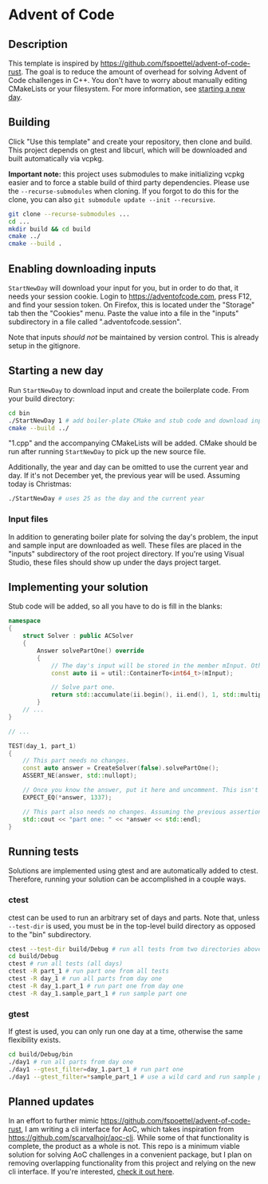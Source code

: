 # Advent of Code

## Description
This template is inspired by https://github.com/fspoettel/advent-of-code-rust. The goal is to reduce the amount of overhead for solving Advent of Code challenges in C++. You don't have to worry about manually editing CMakeLists or your filesystem. For more information, see [starting a new day](#Starting-a-new-day).

## Building
Click "Use this template" and create your repository, then clone and build. This project depends on gtest and libcurl, which will be downloaded and built automatically via vcpkg.

**Important note:** this project uses submodules to make initializing vcpkg easier and to force a stable build of third party dependencies. Please use the `--recurse-submodules` when cloning. If you forgot to do this for the clone, you can also `git submodule update --init --recursive`.

```sh
git clone --recurse-submodules ...
cd ...
mkdir build && cd build
cmake ../
cmake --build .
```

## Enabling downloading inputs
`StartNewDay` will download your input for you, but in order to do that, it needs your session cookie. Login to https://adventofcode.com, press F12, and find your session token. On Firefox, this is located under the "Storage" tab then the "Cookies" menu. Paste the value into a file in the "inputs" subdirectory in a file called ".adventofcode.session".

Note that inputs *should not* be maintained by version control. This is already setup in the gitignore.

## Starting a new day
Run `StartNewDay` to download input and create the boilerplate code. From your build directory:

```sh
cd bin
./StartNewDay 1 # add boiler-plate CMake and stub code and download inputs
cmake --build ../
```

"1.cpp" and the accompanying CMakeLists will be added. CMake should be run after running `StartNewDay` to pick up the new source file.

Additionally, the year and day can be omitted to use the current year and day. If it's not December yet, the previous year will be used. Assuming today is Christmas:
```sh
./StartNewDay # uses 25 as the day and the current year
```

### Input files
In addition to generating boiler plate for solving the day's problem, the input and sample input are downloaded as well. These files are placed in the "inputs" subdirectory of the root project directory. If you're using Visual Studio, these files should show up under the days project target.

## Implementing your solution
Stub code will be added, so all you have to do is fill in the blanks:

```cpp
namespace
{
    struct Solver : public ACSolver
    {
        Answer solvePartOne() override
        {
            // The day's input will be stored in the member mInput. Other useful utility functions are provided, see Utilities.hpp.
            const auto ii = util::ContainerTo<int64_t>(mInput);

            // Solve part one.
            return std::accumulate(ii.begin(), ii.end(), 1, std::multiplies<>());
        }
    // ...
}

// ...

TEST(day_1, part_1)
{
    // This part needs no changes.
    const auto answer = CreateSolver(false).solvePartOne();
    ASSERT_NE(answer, std::nullopt);

    // Once you know the answer, put it here and uncomment. This isn't strictly necessary.
    EXPECT_EQ(*answer, 1337);

    // This part also needs no changes. Assuming the previous assertion does not fail, your answer should be printed.
    std::cout << "part one: " << *answer << std::endl;
}
```

## Running tests
Solutions are implemented using gtest and are automatically added to ctest. Therefore, running your solution can be accomplished in a couple ways.

### ctest
ctest can be used to run an arbitrary set of days and parts. Note that, unless `--test-dir` is used, you must be in the top-level build directory as opposed to the "bin" subdirectory.
```sh
ctest --test-dir build/Debug # run all tests from two directories above our build
cd build/Debug
ctest # run all tests (all days)
ctest -R part_1 # run part one from all tests
ctest -R day_1 # run all parts from day one
ctest -R day_1.part_1 # run part one from day one
ctest -R day_1.sample_part_1 # run sample part one
```

### gtest
If gtest is used, you can only run one day at a time, otherwise the same flexibility exists.
```sh
cd build/Debug/bin
./day1 # run all parts from day one
./day1 --gtest_filter=day_1.part_1 # run part one
./day1 --gtest_filter=*sample_part_1 # use a wild card and run sample part one
```

## Planned updates
In an effort to further mimic https://github.com/fspoettel/advent-of-code-rust, I am writing a cli interface for AoC, which takes inspiration from https://github.com/scarvalhojr/aoc-cli. While some of that functionality is complete, the product as a whole is not. This repo is a minimum viable solution for solving AoC challenges in a convenient package, but I plan on removing overlapping functionality from this project and relying on the new cli interface. If you're interested, [check it out here](https://github.com/jonathondgebhardt/aoc-cli-cpp).
